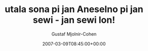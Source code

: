 ---
title: 'utala sona pi jan Aneselno pi jan sewi - jan sewi lon!'
posts: 2
hash: 't677'
author: 'Gustaf Mjolnir-Cohen'
date: 2007-03-09T08:45:00+00:00
sources:
  - http://forums.tokipona.org/viewtopic.php%3Ft=677.html
---